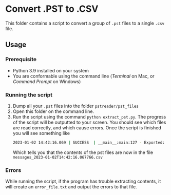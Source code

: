
# Convert .PST to .CSV

This folder contains a script to convert a group of  `.pst` files to a single `.csv` file. 

## Usage 

### Prerequisite
* Python 3.9 installed on your system 
* You are conformable using the command line (*Terminal* on Mac, or *Command Prompt* on Windows)


### Running the script
 1. Dump all your `.pst` files into the folder `pstreader/pst_files`
 2. Open this folder on the command line.
 3. Run the script using the command `python extract_pst.py`. The progress of the script will be outputted to your screen. You should see which files are read correctly, and which cause errors. Once the script is finished you will see something like 
     ```bash
     2023-01-02 14:42:16.069 | SUCCESS  | __main__:main:127 - Exported: messages_2023-01-02T14:42:16.067766.csv 
     ```
	Which tells you that the contents of the pst files are now in the file `messages_2023-01-02T14:42:16.067766.csv` 


### Errors
While running the script, if the program has trouble extracting contents, it will create an `error_file.txt` and output the errors to that file. 


